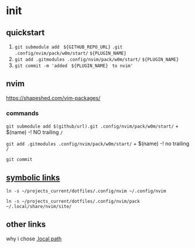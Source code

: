 # init

## quickstart

  1. `git submodule add ` `${GITHUB_REPO_URL}` `.git .config/nvim/pack/w0m/start/` `${PLUGIN_NAME}`
  2. `git add .gitmodules .config/nvim/pack/w0m/start/` `${PLUGIN_NAME}`
  3. `git commit -m 'added ` `${PLUGIN_NAME}` ` to nvim'`

## nvim

https://shapeshed.com/vim-packages/

### commands

`git submodule add $(github/url).git .config/nvim/pack/w0m/start/` + $(name) -! NO trailing `/`

`git add .gitmodules .config/nvim/pack/w0m/start/` + $(name) -! no trailing `/`
  
`git commit`


## [symbolic links](https://linuxize.com/post/how-to-create-symbolic-links-in-linux-using-the-ln-command/#creating-symlinks-to-a-directory)

`ln -s ~/projects_current/dotfiles/.config/nvim ~/.config/nvim`

`ln -s ~/projects_current/dotfiles/.config/nvim/pack ~/.local/share/nvim/site/`

## other links

why i chose [.local path](https://stackoverflow.com/questions/48700563/how-do-i-install-plugins-in-neovim-correctly)

